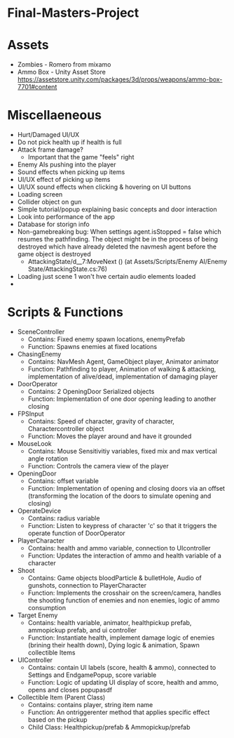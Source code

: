# Final-Masters-Project

# Assets
* Zombies - Romero from mixamo
* Ammo Box - Unity Asset Store https://assetstore.unity.com/packages/3d/props/weapons/ammo-box-7701#content


# Miscellaeneous
- Hurt/Damaged UI/UX
- Do not pick health up if health is full
- Attack frame damage?
  * Important that the game "feels" right
- Enemy AIs pushing into the player
- Sound effects when picking up items
- UI/UX effect of picking up items
- UI/UX sound effects when clicking & hovering on UI buttons
- Loading screen
- Collider object on gun
- Simple tutorial/popup explaining basic concepts and door interaction
- Look into performance of the app
- Database for storign info
- Non-gamebreaking bug: When settings agent.isStopped = false which resumes the pathfinding. The object might be in the process of being destroyed which have already deleted the navmesh agent before the game object is destroyed
  * AttackingState/<Attack>d__7:MoveNext () (at Assets/Scripts/Enemy AI/Enemy State/AttackingState.cs:76)
- Loading just scene 1 won't hve certain audio elements loaded
-

# Scripts & Functions
* SceneController
  * Contains: Fixed enemy spawn locations, enemyPrefab
  * Function: Spawns enemies at fixed locations
* ChasingEnemy
  * Contains: NavMesh Agent, GameObject player, Animator animator
  * Function: Pathfinding to player, Animation of walking & attacking, implementation of alive/dead, implementation of damaging player
* DoorOperator
  * Contains: 2 OpeningDoor Serialized objects
  * Function: Implementation of one door opening leading to another closing
* FPSInput
  * Contains: Speed of character, gravity of character, Charactercontroller object
  * Function: Moves the player around and have it grounded
* MouseLook
  * Contains: Mouse Sensitivitiy variables, fixed mix and max vertical angle rotation
  * Function: Controls the camera view of the player
* OpeningDoor
  * Contains: offset variable
  * Function: Implementation of opening and closing doors via an offset (transforming the location of the doors to simulate opening and closing)
* OperateDevice
  * Contains: radius variable
  * Function: Listen to keypress of character 'c' so that it triggers the operate function of DoorOperator
* PlayerCharacter
  * Contains: health and ammo variable, connection to UIcontroller
  * Function: Updates the interaction of ammo and health variable of a character
* Shoot
  * Contains: Game objects bloodParticle & bulletHole, Audio of gunshots, connection to PlayerCharacter
  * Function: Implements the crosshair on the screen/camera, handles the shooting function of enemies and non enemies, logic of ammo consumption
* Target Enemy
  * Contains: health variable, animator, healthpickup prefab, ammopickup prefab, and ui controller
  * Function: Instantiate health, implement damage logic of enemies (brining their health down), Dying logic & animation, Spawn collectible Items
* UIController
  * Contains: contain UI labels (score, health & ammo), connected to Settings and EndgamePopup, score variable
  * Function: Logic of updating UI display of score, health and ammo, opens and closes popupasdf
* Collectible Item (Parent Class)
  * Contains: contains player, string item name
  * Function: An ontriggerenter method that applies specific effect based on the pickup
  * Child Class: Healthpickup/prefab & Ammopickup/prefab
